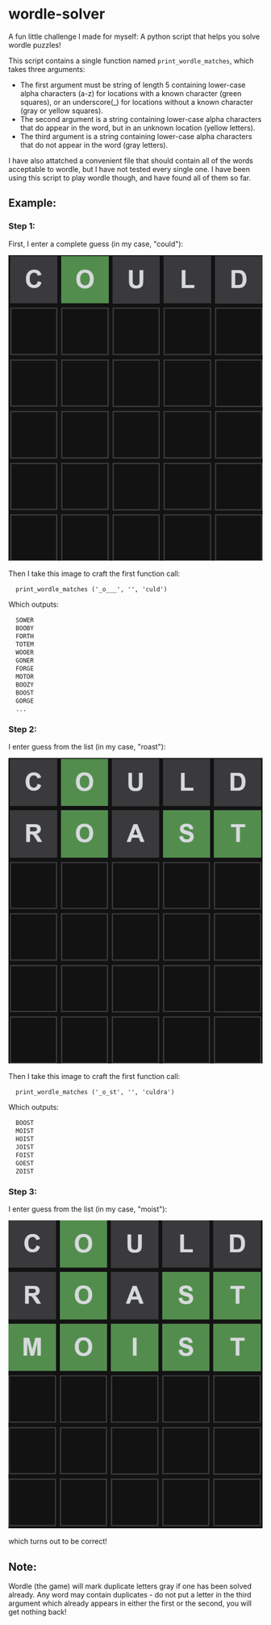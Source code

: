 # wordle-solver
A fun little challenge I made for myself: A python script that helps you solve wordle puzzles!

This script contains a single function named `print_wordle_matches`, which takes three arguments:
* The first argument must be string of length 5 containing lower-case alpha characters (a-z) for locations with a known character (green squares), or an underscore(\_) for locations without a known character (gray or yellow squares).
* The second argument is a string containing lower-case alpha characters that do appear in the word, but in an unknown location (yellow letters).
* The third argument is a string containing lower-case alpha characters that do not appear in the word (gray letters).

I have also attatched a convenient file that should contain all of the words acceptable to wordle, but I have not tested every single one. I have been using this script to play wordle though, and have found all of them so far.

## Example:

### Step 1:

First, I enter a complete guess (in my case, "could"):

![Step one of playing Wordle: Entered word 'could'](/images/step1.png)

Then I take this image to craft the first function call:
```
  print_wordle_matches ('_o___', '', 'culd')
```

Which outputs:
```
  SOWER
  BOOBY
  FORTH
  TOTEM
  WOOER
  GONER
  FORGE
  MOTOR
  BOOZY
  BOOST
  GORGE
  ...
```

### Step 2:

I enter guess from the list (in my case, "roast"):

![Step two of playing Wordle: Entered word 'roast'](/images/step2.png)

Then I take this image to craft the first function call:
```
  print_wordle_matches ('_o_st', '', 'culdra')
```

Which outputs:
```
  BOOST
  MOIST
  HOIST
  JOIST
  FOIST
  GOEST
  ZOIST
```

### Step 3:

I enter guess from the list (in my case, "moist"):

![Step three of playing Wordle: Entered word 'moist' and won](/images/step3.png)

which turns out to be correct!

## Note:
Wordle (the game) will mark duplicate letters gray if one has been solved already. Any word may contain duplicates - do not put a letter in the third argument which already appears in either the first or the second, you will get nothing back!
